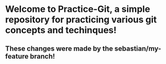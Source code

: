 # Welcome to Practice-Git, a simple repository for practicing various git concepts and techinques!

## These changes were made by the sebastian/my-feature branch!

